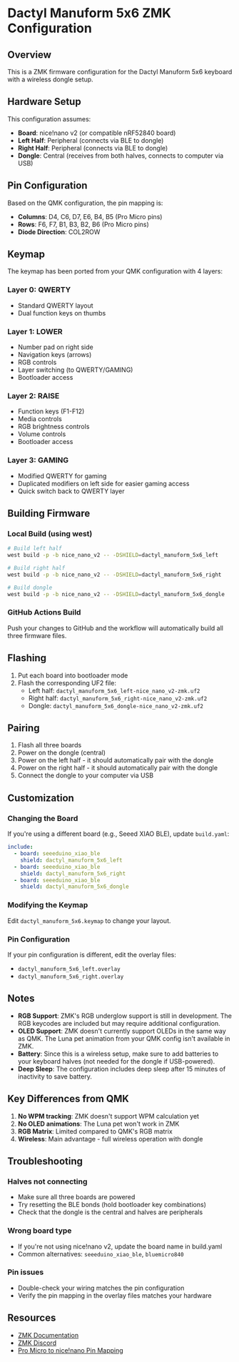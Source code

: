 # Dactyl Manuform 5x6 ZMK Configuration

## Overview

This is a ZMK firmware configuration for the Dactyl Manuform 5x6 keyboard with a wireless dongle setup.

## Hardware Setup

This configuration assumes:
- **Board**: nice!nano v2 (or compatible nRF52840 board)
- **Left Half**: Peripheral (connects via BLE to dongle)
- **Right Half**: Peripheral (connects via BLE to dongle)
- **Dongle**: Central (receives from both halves, connects to computer via USB)

## Pin Configuration

Based on the QMK configuration, the pin mapping is:
- **Columns**: D4, C6, D7, E6, B4, B5 (Pro Micro pins)
- **Rows**: F6, F7, B1, B3, B2, B6 (Pro Micro pins)
- **Diode Direction**: COL2ROW

## Keymap

The keymap has been ported from your QMK configuration with 4 layers:

### Layer 0: QWERTY
- Standard QWERTY layout
- Dual function keys on thumbs

### Layer 1: LOWER
- Number pad on right side
- Navigation keys (arrows)
- RGB controls
- Layer switching (to QWERTY/GAMING)
- Bootloader access

### Layer 2: RAISE
- Function keys (F1-F12)
- Media controls
- RGB brightness controls
- Volume controls
- Bootloader access

### Layer 3: GAMING
- Modified QWERTY for gaming
- Duplicated modifiers on left side for easier gaming access
- Quick switch back to QWERTY layer

## Building Firmware

### Local Build (using west)

```bash
# Build left half
west build -p -b nice_nano_v2 -- -DSHIELD=dactyl_manuform_5x6_left

# Build right half
west build -p -b nice_nano_v2 -- -DSHIELD=dactyl_manuform_5x6_right

# Build dongle
west build -p -b nice_nano_v2 -- -DSHIELD=dactyl_manuform_5x6_dongle
```

### GitHub Actions Build

Push your changes to GitHub and the workflow will automatically build all three firmware files.

## Flashing

1. Put each board into bootloader mode
2. Flash the corresponding UF2 file:
   - Left half: `dactyl_manuform_5x6_left-nice_nano_v2-zmk.uf2`
   - Right half: `dactyl_manuform_5x6_right-nice_nano_v2-zmk.uf2`
   - Dongle: `dactyl_manuform_5x6_dongle-nice_nano_v2-zmk.uf2`

## Pairing

1. Flash all three boards
2. Power on the dongle (central)
3. Power on the left half - it should automatically pair with the dongle
4. Power on the right half - it should automatically pair with the dongle
5. Connect the dongle to your computer via USB

## Customization

### Changing the Board

If you're using a different board (e.g., Seeed XIAO BLE), update `build.yaml`:

```yaml
include:
  - board: seeeduino_xiao_ble
    shield: dactyl_manuform_5x6_left
  - board: seeeduino_xiao_ble
    shield: dactyl_manuform_5x6_right
  - board: seeeduino_xiao_ble
    shield: dactyl_manuform_5x6_dongle
```

### Modifying the Keymap

Edit `dactyl_manuform_5x6.keymap` to change your layout.

### Pin Configuration

If your pin configuration is different, edit the overlay files:
- `dactyl_manuform_5x6_left.overlay`
- `dactyl_manuform_5x6_right.overlay`

## Notes

- **RGB Support**: ZMK's RGB underglow support is still in development. The RGB keycodes are included but may require additional configuration.
- **OLED Support**: ZMK doesn't currently support OLEDs in the same way as QMK. The Luna pet animation from your QMK config isn't available in ZMK.
- **Battery**: Since this is a wireless setup, make sure to add batteries to your keyboard halves (not needed for the dongle if USB-powered).
- **Deep Sleep**: The configuration includes deep sleep after 15 minutes of inactivity to save battery.

## Key Differences from QMK

1. **No WPM tracking**: ZMK doesn't support WPM calculation yet
2. **No OLED animations**: The Luna pet won't work in ZMK
3. **RGB Matrix**: Limited compared to QMK's RGB matrix
4. **Wireless**: Main advantage - full wireless operation with dongle

## Troubleshooting

### Halves not connecting
- Make sure all three boards are powered
- Try resetting the BLE bonds (hold bootloader key combinations)
- Check that the dongle is the central and halves are peripherals

### Wrong board type
- If you're not using nice!nano v2, update the board name in build.yaml
- Common alternatives: `seeeduino_xiao_ble`, `bluemicro840`

### Pin issues
- Double-check your wiring matches the pin configuration
- Verify the pin mapping in the overlay files matches your hardware

## Resources

- [ZMK Documentation](https://zmk.dev)
- [ZMK Discord](https://zmk.dev/community/discord/invite)
- [Pro Micro to nice!nano Pin Mapping](https://nicekeyboards.com/docs/nice-nano/pinout-schematic)
